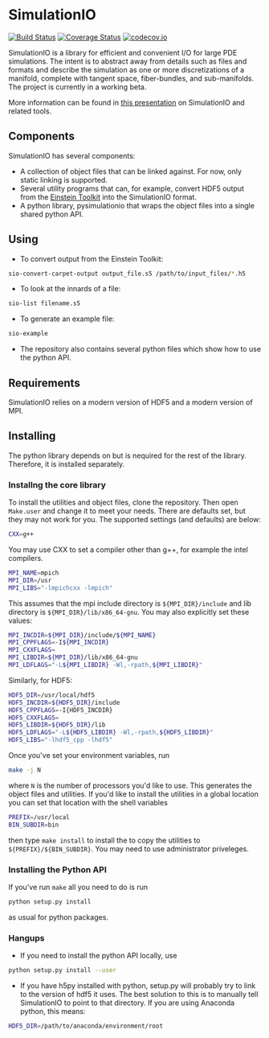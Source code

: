 # SimulationIO
[![Build Status](https://travis-ci.org/eschnett/SimulationIO.svg?branch=release-0.1)](https://travis-ci.org/eschnett/SimulationIO)
[![Coverage Status](https://coveralls.io/repos/eschnett/SimulationIO/badge.svg?branch=release-0.1&service=github)](https://coveralls.io/github/eschnett/SimulationIO?branch=release-0.1)
[![codecov.io](https://codecov.io/github/eschnett/SimulationIO/coverage.svg?branch=release-0.1)](https://codecov.io/github/eschnett/SimulationIO?branch=release-0.1)

SimulationIO is a library for efficient and convenient I/O for large
PDE simulations. The intent is to abstract away from details such as
files and formats and describe the simulation as one or more
discretizations of a manifold, complete with tangent space,
fiber-bundles, and sub-manifolds. The project is currently in a
working beta.

More information can be found in
[this presentation](https://github.com/Yurlungur/simulationio-and-yt)
on SimulationIO and related tools.

## Components

SimulationIO has several components:
- A collection of object files that can be linked against. For now,
  only static linking is supported.
- Several utility programs that can, for example, convert HDF5 output
  from the [Einstein Toolkit](http://einsteintoolkit.org/) into the
  SimulationIO format.
- A python library, pysimulationio that wraps the object files into a
  single shared python API.

## Using

- To convert output from the Einstein Toolkit:

```bash
sio-convert-carpet-output output_file.s5 /path/to/input_files/*.h5
```

- To look at the innards of a file:

```bash
sio-list filename.s5
```

- To generate an example file:

```bash
sio-example
```

- The repository also contains several python files which show how to
  use the python API.

## Requirements

SimulationIO relies on a modern version of HDF5 and a modern version
of MPI.

## Installing

The python library depends on but is nequired for the rest of the
library. Therefore, it is installed separately.

### Installng the core library

To install the utilities and object files, clone the repository. Then
open `Make.user` and change it to meet your needs. There are defaults
set, but they may not work for you. The supported settings (and
defaults) are below:

```bash
CXX=g++
```

You may use CXX to set a compiler other than g++, for example the
intel compilers.

```bash
MPI_NAME=mpich
MPI_DIR=/usr
MPI_LIBS="-lmpichcxx -lmpich"
```

This assumes that the mpi include directory is `${MPI_DIR}/include`
and lib directory is `${MPI_DIR}/lib/x86_64-gnu`. You may also
explicitly set these values:

```bash
MPI_INCDIR=${MPI_DIR}/include/${MPI_NAME}
MPI_CPPFLAGS=-I${MPI_INCDIR}
MPI_CXXFLAGS=
MPI_LIBDIR=${MPI_DIR}/lib/x86_64-gnu
MPI_LDFLAGS="-L${MPI_LIBDIR} -Wl,-rpath,${MPI_LIBDIR}"
```

Similarly, for HDF5:

```bash
HDF5_DIR=/usr/local/hdf5
HDF5_INCDIR=${HDF5_DIR}/include
HDF5_CPPFLAGS=-I{HDF5_INCDIR}
HDF5_CXXFLAGS=
HDF5_LIBDIR=${HDF5_DIR}/lib
HDF5_LDFLAGS="-L${HDF5_LIBDIR} -Wl,-rpath,${HDF5_LIBDIR}"
HDF5_LIBS="-lhdf5_cpp -lhdf5"
```

Once you've set your environment variables, run

```bash
make -j N
```

where `N` is the number of processors you'd like to use. This
generates the object files and utilities. If you'd like to install the
utilities in a global location you can set that location with the
shell variables

```bash
PREFIX=/usr/local
BIN_SUBDIR=bin
```

then type `make install` to install the to copy the utilities to
`${PREFIX}/${BIN_SUBDIR}`. You may need to use administrator priveleges.

### Installing the Python API

If you've run `make` all you need to do is run

```bash
python setup.py install
```

as usual for python packages.


### Hangups

- If you need to install the python API locally, use

```bash
python setup.py install --user
```

- If you have h5py installed with python, setup.py will probably try
  to link to the version of hdf5 it uses. The best solution to this is
  to manually tell SimulationIO to point to that directory. If you are
  using Anaconda python, this means:

```bash
HDF5_DIR=/path/to/anaconda/environment/root
```

